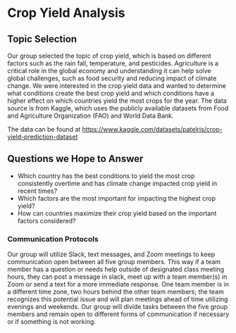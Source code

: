 # Crop Yield Analysis

## Topic Selection

Our group selected the topic of crop yield, which is based on different factors such as the rain fall, temperature, and pesticides. Agriculture is a critical role in the global economy and understanding it can help solve global challenges, such as food security and reducing impact of climate change. We were interested in the crop yield data and wanted to determine what conditions create the best crop yield and which conditions have a higher effect on which countries yield the most crops for the year. The data source is from Kaggle, which uses the publicly available datasets from Food and Agriculture Organization (FAO) and World Data Bank.

The data can be found at https://www.kaggle.com/datasets/patelris/crop-yield-prediction-dataset

## Questions we Hope to Answer
- Which country has the best conditions to yield the most crop consistently overtime and has climate change impacted crop yield in recent times?
- Which factors are the most important for impacting the highest crop yield?
- How can countries maximize their crop yield based on the important factors considered?

### Communication Protocols
Our group will utilize Slack, text messages, and Zoom meetings to keep communication open between all five group members. This way if a team member has a question or needs help outside of designated class meeting hours, they can post a message in slack, meet up with a team member(s) in Zoom or send a text for a more immediate response. One team member is in a different time zone, two hours behind the other team members; the team recognizes this potential issue and will plan meetings ahead of time utilizing evenings and weekends. Our group will divide tasks between the five group members and remain open to different forms of communication if necessary or if something is not working.
